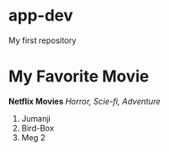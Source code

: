 # app-dev
My first repository
# My Favorite Movie
**Netflix Movies**
*Horror, Scie-fi, Adventure*
1. Jumanji
2. Bird-Box
3. Meg 2
